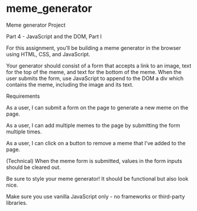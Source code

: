 # meme_generator
Meme generator Project

Part 4 - JavaScript and the DOM, Part I 

For this assignment, you’ll be building a meme generator in the browser using HTML, CSS, and JavaScript. 

Your generator should consist of a form that accepts a link to an image, text for the top of the meme, and text for the bottom of the meme. When the user submits the form, use JavaScript to append to the DOM a div which contains the meme, including the image and its text.


Requirements

As a user, I can submit a form on the page to generate a new meme on the page.

As a user, I can add multiple memes to the page by submitting the form multiple times.

As a user, I can click on a button to remove a meme that I’ve added to the page.

(Technical) When the meme form is submitted, values in the form inputs should be cleared out.



Be sure to style your meme generator! It should be functional but also look nice.

Make sure you use vanilla JavaScript only - no frameworks or third-party libraries.
